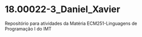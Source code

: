 # 18.00022-3_Daniel_Xavier
Repositório para atividades da Matéria ECM251-Linguagens de Programação I do IMT
